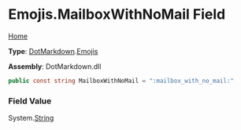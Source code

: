 # Emojis\.MailboxWithNoMail Field

[Home](../../../README.md)

**Type**: [DotMarkdown](../../README.md)\.[Emojis](../README.md)

**Assembly**: DotMarkdown\.dll

```csharp
public const string MailboxWithNoMail = ":mailbox_with_no_mail:"
```

### Field Value

System\.[String](https://docs.microsoft.com/en-us/dotnet/api/system.string)